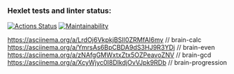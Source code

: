 ### Hexlet tests and linter status:

[![Actions Status](https://github.com/PxHA-source/frontend-project-44/actions/workflows/hexlet-check.yml/badge.svg)](https://github.com/PxHA-source/frontend-project-44/actions)
[![Maintainability](https://api.codeclimate.com/v1/badges/4fe8ffd14a71f7ed7534/maintainability)](https://codeclimate.com/github/PxHA-source/frontend-project-44/maintainability)

https://asciinema.org/a/LrdOj6VkpkjBSIl0ZRMfAI6my // brain-calc
https://asciinema.org/a/YmrsAs6BpCBDA9dS3HJ9R3YDj // brain-even
https://asciinema.org/a/zNAfgGMWxtxZtx5OZPeavoZNV // brain-gcd
https://asciinema.org/a/XcyWjyc0I8DlkdjOvVJpk9RDb // brain-progression
